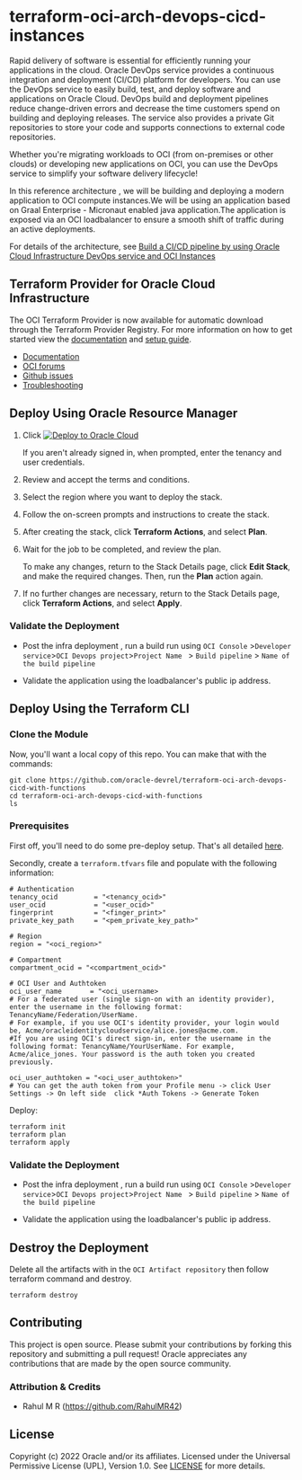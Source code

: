 # terraform-oci-arch-devops-cicd-instances

Rapid delivery of software is essential for efficiently running your applications in the cloud. Oracle DevOps service provides a continuous integration and deployment (CI/CD) platform for developers. You can use the DevOps service to easily build, test, and deploy software and applications on Oracle Cloud. DevOps build and deployment pipelines reduce change-driven errors and decrease the time customers spend on building and deploying releases. The service also provides a private Git repositories to store your code and supports connections to external code repositories.

Whether you're migrating workloads to OCI (from on-premises or other clouds) or developing new applications on OCI, you can use the DevOps service to simplify your software delivery lifecycle!

In this reference architecture , we will be building and deploying a modern application to OCI compute instances.We will be using an application based on Graal Enterprise - Micronaut enabled java application.The application is exposed via an OCI loadbalancer to ensure a smooth shift of traffic during an active deployments.


For details of the architecture, see [Build a CI/CD pipeline by using Oracle Cloud Infrastructure DevOps service and OCI Instances](https://docs.oracle.com/en/solutions/cicd-pipeline-oci-devops-instances/index.html)

## Terraform Provider for Oracle Cloud Infrastructure
The OCI Terraform Provider is now available for automatic download through the Terraform Provider Registry.
For more information on how to get started view the [documentation](https://www.terraform.io/docs/providers/oci/index.html)
and [setup guide](https://www.terraform.io/docs/providers/oci/guides/version-3-upgrade.html).

* [Documentation](https://www.terraform.io/docs/providers/oci/index.html)
* [OCI forums](https://cloudcustomerconnect.oracle.com/resources/9c8fa8f96f/summary)
* [Github issues](https://github.com/terraform-providers/terraform-provider-oci/issues)
* [Troubleshooting](https://www.terraform.io/docs/providers/oci/guides/guides/troubleshooting.html)

## Deploy Using Oracle Resource Manager

1. Click [![Deploy to Oracle Cloud](https://oci-resourcemanager-plugin.plugins.oci.oraclecloud.com/latest/deploy-to-oracle-cloud.svg)](https://cloud.oracle.com/resourcemanager/stacks/create?region=home&zipUrl=https://github.com/oracle-devrel/terraform-oci-arch-devops-cicd-instances/releases/latest/download/terraform-oci-arch-devops-cicd-instances-stack-latest.zip)

   If you aren't already signed in, when prompted, enter the tenancy and user credentials.

2. Review and accept the terms and conditions.

3. Select the region where you want to deploy the stack.

4. Follow the on-screen prompts and instructions to create the stack.

5. After creating the stack, click **Terraform Actions**, and select **Plan**.

6. Wait for the job to be completed, and review the plan.

   To make any changes, return to the Stack Details page, click **Edit Stack**, and make the required changes. Then, run the **Plan** action again.

7. If no further changes are necessary, return to the Stack Details page, click **Terraform Actions**, and select **Apply**.

### Validate the Deployment

- Post the infra deployment , run a build run using `OCI Console` >`Developer service`>`OCI Devops project`>`Project Name ` > `Build pipeline` > `Name of the build pipeline`

- Validate the application using the loadbalancer's public ip address.


## Deploy Using the Terraform CLI

### Clone the Module

Now, you'll want a local copy of this repo. You can make that with the commands:

    git clone https://github.com/oracle-devrel/terraform-oci-arch-devops-cicd-with-functions
    cd terraform-oci-arch-devops-cicd-with-functions
    ls

### Prerequisites
First off, you'll need to do some pre-deploy setup.  That's all detailed [here](https://github.com/cloud-partners/oci-prerequisites).

Secondly, create a `terraform.tfvars` file and populate with the following information:

```
# Authentication
tenancy_ocid         = "<tenancy_ocid>"
user_ocid            = "<user_ocid>"
fingerprint          = "<finger_print>"
private_key_path     = "<pem_private_key_path>"

# Region
region = "<oci_region>"

# Compartment
compartment_ocid = "<compartment_ocid>"

# OCI User and Authtoken
oci_user_name       = "<oci_username> 
# For a federated user (single sign-on with an identity provider), enter the username in the following format: TenancyName/Federation/UserName. 
# For example, if you use OCI's identity provider, your login would be, Acme/oracleidentitycloudservice/alice.jones@acme.com. 
#If you are using OCI's direct sign-in, enter the username in the following format: TenancyName/YourUserName. For example, Acme/alice_jones. Your password is the auth token you created previously.

oci_user_authtoken = "<oci_user_authtoken>" 
# You can get the auth token from your Profile menu -> click User Settings -> On left side  click *Auth Tokens -> Generate Token

````

Deploy:

    terraform init
    terraform plan
    terraform apply


### Validate the Deployment

- Post the infra deployment , run a build run using `OCI Console` >`Developer service`>`OCI Devops project`>`Project Name ` > `Build pipeline` > `Name of the build pipeline`

- Validate the application using the loadbalancer's public ip address.


## Destroy the Deployment
Delete all the artifacts with in the `OCI Artifact repository` then follow terraform command and destroy.

    terraform destroy

## Contributing
This project is open source.  Please submit your contributions by forking this repository and submitting a pull request!  Oracle appreciates any contributions that are made by the open source community.

### Attribution & Credits
- Rahul M R (https://github.com/RahulMR42)

## License
Copyright (c) 2022 Oracle and/or its affiliates.
Licensed under the Universal Permissive License (UPL), Version 1.0.
See [LICENSE](LICENSE) for more details.
